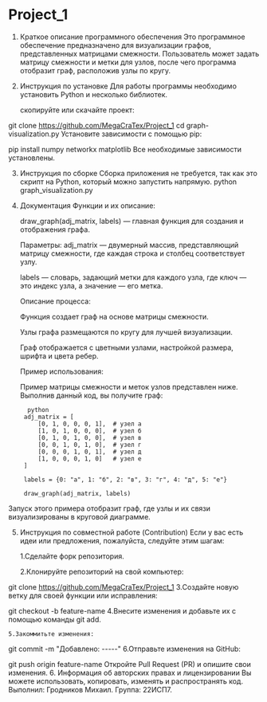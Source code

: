 # Project_1

1. Краткое описание программного обеспечения
Это программное обеспечение предназначено для визуализации графов, представленных матрицами смежности. Пользователь может задать матрицу смежности и метки для узлов, после чего программа отобразит граф, расположив узлы по кругу.

2. Инструкция по установке
Для работы программы необходимо установить Python и несколько библиотек.

    скопируйте или скачайте проект:

git clone https://github.com/MegaCraTex/Project_1
cd graph-visualization.py
    Установите зависимости с помощью pip:

pip install numpy networkx matplotlib
Все необходимые зависимости установлены.

3. Инструкция по сборке
Сборка приложения не требуется, так как это скрипт на Python, который можно запустить напрямую.
python graph_visualization.py

4. Документация
Функции и их описание:

    draw_graph(adj_matrix, labels) — главная функция для создания и отображения графа.
   
    Параметры:
    adj_matrix — двумерный массив, представляющий матрицу смежности, где каждая строка и столбец соответствует узлу.
   
    labels — словарь, задающий метки для каждого узла, где ключ — это индекс узла, а значение — его метка.
   
    Описание процесса:
   
    Функция создает граф на основе матрицы смежности.
   
    Узлы графа размещаются по кругу для лучшей визуализации.
   
    Граф отображается с цветными узлами, настройкой размера, шрифта и цвета ребер.
   
    Пример использования:
   
    Пример матрицы смежности и меток узлов представлен ниже. Выполнив данный код, вы получите граф:
   
         python
        adj_matrix = [
            [0, 1, 0, 0, 0, 1],  # узел а
            [1, 0, 1, 0, 0, 0],  # узел б
            [0, 1, 0, 1, 0, 0],  # узел в
            [0, 0, 1, 0, 1, 0],  # узел г
            [0, 0, 0, 1, 0, 1],  # узел д
            [1, 0, 0, 0, 1, 0]   # узел е
        ]

        labels = {0: "а", 1: "б", 2: "в", 3: "г", 4: "д", 5: "е"}

        draw_graph(adj_matrix, labels)
Запуск этого примера отобразит граф, где узлы и их связи визуализированы в круговой диаграмме.

5. Инструкция по совместной работе (Contribution)
Если у вас есть идеи или предложения, пожалуйста, следуйте этим шагам:

    1.Сделайте форк репозитория.
   
    2.Клонируйте репозиторий на свой компьютер:

git clone https://github.com/MegaCraTex/Project_1
    3.Создайте новую ветку для своей функции или исправления:

git checkout -b feature-name
    4.Внесите изменения и добавьте их с помощью команды git add.
    
    5.Закоммитьте изменения:
 

git commit -m "Добавлено: -----"
6.Отправьте изменения на GitHub:

git push origin feature-name
Откройте Pull Request (PR) и опишите свои изменения.
6. Информация об авторских правах и лицензировании
Вы можете использовать, копировать, изменять и распространять код.
Выполнил: Гродников Михаил. Группа: 22ИСП7.
